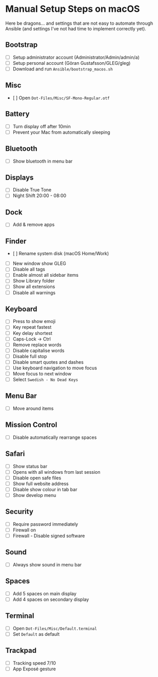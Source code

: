 # Manual Setup Steps on macOS

Here be dragons... and settings that are not easy to automate through Ansible
(and settings I've not had time to implement correctly yet).


## Bootstrap
- [ ] Setup administrator account (Administrator/Admin/admin/a)
- [ ] Setup personal account (Göran Gustafsson/GLEG/gleg)
- [ ] Download and run `Ansible/bootstrap_macos.sh`

## Misc
- [ ] Open `Dot-Files/Misc/SF-Mono-Regular.otf`

## Battery
- [ ] Turn display off after 10min
- [ ] Prevent your Mac from automatically sleeping

## Bluetooth
- [ ] Show bluetooth in menu bar

## Displays
- [ ] Disable True Tone
- [ ] Night Shift 20:00 - 08:00

## Dock
- [ ] Add & remove apps

## Finder
- [ ] Rename system disk (macOS Home/Work)
- [ ] New window show GLEG
- [ ] Disable all tags
- [ ] Enable almost all sidebar items
- [ ] Show Library folder
- [ ] Show all extensions
- [ ] Disable all warnings

## Keyboard
- [ ] Press <Globe> to show emoji
- [ ] Key repeat fastest
- [ ] Key delay shortest
- [ ] Caps-Lock -> Ctrl
- [ ] Remove replace words
- [ ] Disable capitalise words
- [ ] Disable full stop
- [ ] Disable smart quotes and dashes
- [ ] Use keyboard navigation to move focus
- [ ] Move focus to next window
- [ ] Select `Swedish - No Dead Keys`

## Menu Bar
- [ ] Move around items

## Mission Control
- [ ] Disable automatically rearrange spaces

## Safari
- [ ] Show status bar
- [ ] Opens with all windows from last session
- [ ] Disable open safe files
- [ ] Show full website address
- [ ] Disable show colour in tab bar
- [ ] Show develop menu

## Security
- [ ] Require password immediately
- [ ] Firewall on
- [ ] Firewall - Disable signed software

## Sound
- [ ] Always show sound in menu bar

## Spaces
- [ ] Add 5 spaces on main display
- [ ] Add 4 spaces on secondary display

## Terminal
- [ ] Open `Dot-Files/Misc/Default.terminal`
- [ ] Set `Default` as default

## Trackpad
- [ ] Tracking speed 7/10
- [ ] App Exposé gesture
